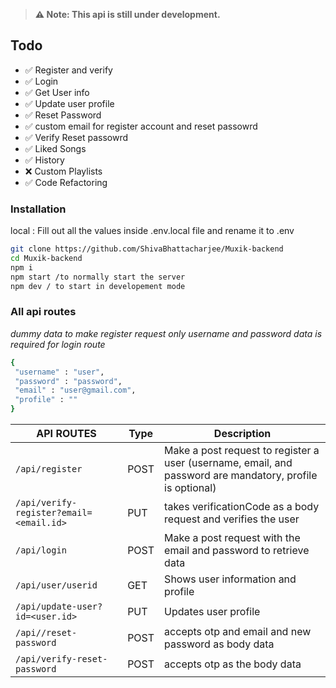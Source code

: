 > **⚠️ Note: This api is still under development.**

## Todo
- ✅ Register and verify 
- ✅ Login 
- ✅ Get User info 
- ✅ Update user profile
- ✅ Reset Password 
- ✅ custom email for register account and reset passowrd 
- ✅ Verify Reset passowrd
- ✅ Liked Songs
- ✅ History
- ❌ Custom Playlists
- ✅ Code Refactoring

###  Installation

local : 
Fill out all the values inside .env.local file and rename it to .env
```bash
git clone https://github.com/ShivaBhattacharjee/Muxik-backend
cd Muxik-backend 
npm i 
npm start /to normally start the server
npm dev / to start in developement mode

```
 ### <b>All api routes</b> 
<i>dummy data to make register request only username and password data is required for login route </i>
 ```bash
{
  "username" : "user",
  "password" : "password",
  "email" : "user@gmail.com",
  "profile" : ""
}
 ```
               
| API ROUTES          | Type     | Description                                                                                                                     |
| ------------- | -------- | ------------------------------------------------------------------------------------------------------------------------------- |
| `/api/register` | POST   | Make a post request to register a user (username, email, and password are mandatory, profile is optional)  |
| `/api/verify-register?email=<email.id>`    | PUT   | takes verificationCode as a body request and verifies the user  
| `/api/login`    | POST   | Make a post request with the email and password to retrieve data                                                            |
| `/api/user/userid`    | GET   | Shows user information and profile   
| `/api/update-user?id=<user.id>`    | PUT   | Updates user profile    
| `/api//reset-password`    | POST   | accepts otp and email and new password as body data         
| `/api/verify-reset-password`    | POST   | accepts otp as the body data    